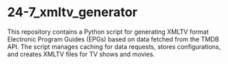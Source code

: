 # 24-7_xmltv_generator
This repository contains a Python script for generating XMLTV format Electronic Program Guides (EPGs) based on data fetched from the TMDB API. The script manages caching for data requests, stores configurations, and creates XMLTV files for TV shows and movies.
